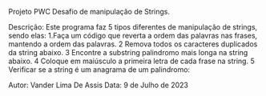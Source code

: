 Projeto PWC
Desafio de manipulação de Strings.

Descrição: Este programa faz 5 tipos diferentes de  manipulação de strings, sendo elas:
                1.Faça um código que reverta a ordem das palavras nas frases, mantendo a ordem das palavras.
                2 Remova todos os caracteres duplicados da string abaixo.
                3 Encontre a substring palindromo mais longa na string abaixo.
                4 Coloque em maiúsculo a primeira letra de cada frase na string.
                5 Verificar se a string é um anagrama de um palindromo:
                
Autor: Vander Lima De Assis
Data: 9 de Julho de 2023